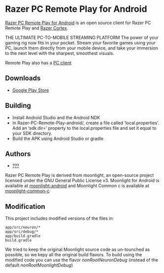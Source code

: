 # Razer PC Remote Play for Android

[Razer PC Remote Play for Android](https://www.razer.com/remote-play-mobile-client) is an open source client for Razer PC Remote Play and [Razer Cortex](https://www.razer.com/cortex).

THE ULTIMATE PC-TO-MOBILE STREAMING PLATFORM
The power of your gaming rig now fits in your pocket. Stream your favorite games using your PC, launch them directly from your mobile device, and take your immersion to the next level with the sharpest, smoothest visuals.
 
Remote Play also has a [PC client](https://www.razer.com/cortex)

## Downloads
* [Google Play Store](https://play.google.com/store/apps/details?id=com.razer.neuron)

## Building
* Install Android Studio and the Android NDK
* In Razer-PC-Remote-Play-android/, create a file called ‘local.properties’. Add an ‘sdk.dir=’ property to the local.properties file and set it equal to your SDK directory.
* Build the APK using Android Studio or gradle

## Authors
* [???](???)  

Razer PC Remote Play is derived from moonlight, an open-source project licensed under the GNU General Public License v3. 
Moonlight for Android is available at [moonlight-android](https://github.com/moonlight-stream/moonlight-android) and Moonlight Common c is available at [moonlight-common-c](https://github.com/moonlight-stream/moonlight-common-c)

## Modification
This project includes modified versions of the files in:
```
app/src/neuron/*
app/src/debug/*
app/build.gradle
build.gradle
```
We tried to keep the original Moonlight source code as un-tounched as possible, so we kepy all the original build flavors. To build using the modified code you can use the flavor _nonRootNeuronDebug_ (instead of the default _nonRootMoonlightDebug_)




